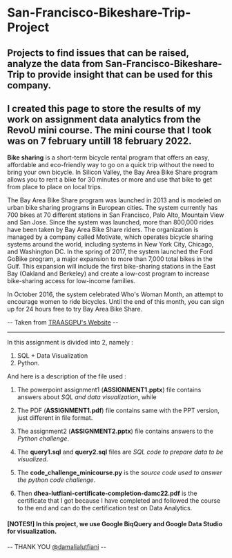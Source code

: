 # San-Francisco-Bikeshare-Trip-Project
Projects to find issues that can be raised, analyze the data from San-Francisco-Bikeshare-Trip to provide insight that can be used for this company.
-----------------------------------------------------------------------------
I created this page to store the results of my work on assignment data analytics from the RevoU mini course. The mini course that I took was on 7 february untill 18 february 2022.
-----------------------------------------------------------------------------
**Bike sharing** is a short-term bicycle rental program that offers an easy, affordable and eco-friendly way to go on a quick trip without the need to bring your own bicycle. In Silicon Valley, the Bay Area Bike Share program allows you to rent a bike for 30 minutes or more and use that bike to get from place to place on local trips.

The Bay Area Bike Share program was launched in 2013 and is modeled on urban bike sharing programs in European cities. The system currently has 700 bikes at 70 different stations in San Francisco, Palo Alto, Mountain View and San Jose. Since the system was launched, more than 800,000 rides have been taken by Bay Area Bike Share riders. The organization is managed by a company called Motivate, which operates bicycle sharing systems around the world, including systems in New York City, Chicago, and Washington DC. In the spring of 2017, the system launched the Ford GoBike program, a major expansion to more than 7,000 total bikes in the Gulf. This expansion will include the first bike-sharing stations in the East Bay (Oakland and Berkeley) and create a low-cost program to increase bike-sharing access for low-income families.

In October 2016, the system celebrated Who's Woman Month, an attempt to encourage women to ride bicycles. Until the end of this month, you can sign up for 24 hours free to try Bay Area Bike Share.

-- Taken from [TRAASGPU's Website](https://id.traasgpu.com/cara-menggunakan-bay-area-bike-share/) --

-----------------------------------------------------------------------------
In this assignment is divided into 2, namely :
1.  SQL + Data Visualization
2.  Python.

And here is a description of the file used  :

1.  The powerpoint assignment1 (**ASSIGNMENT1.pptx**) file contains answers about *SQL and data visualization*, while

2.  The PDF (**ASSIGNMENT1.pdf**) file contains same with the PPT version, just different in file format.

3.  The assignment2 (**ASSIGNMENT2.pptx**) file contains answers to the *Python challenge*.

4.  The **query1.sql** and **query2.sql** files are *SQL code to prepare data to be visualized*.

5.  The **code_challenge_minicourse.py** is the *source code used to answer the python code challenge*.

6.  Then **dhea-lutfiani-certificate-completion-damc22.pdf** is the certificate that I got because I have completed and followed the course to the end and can do the certification test on Data Analytics.

#### [NOTES!] In this project, we use Google BiqQuery and Google Data Studio for visualization. ####

-- THANK YOU [@damalialutfiani](https://www.linkedin.com/in/damalialutfiani/) --
